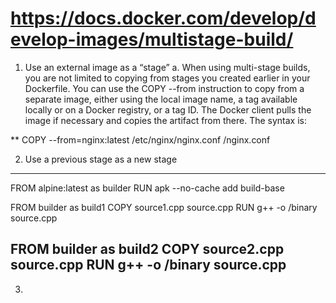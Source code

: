 # https://docs.docker.com/develop/develop-images/multistage-build/

1. Use an external image as a “stage”
a. When using multi-stage builds, you are not limited to copying from stages you created earlier in your Dockerfile. You can use the COPY --from instruction to copy from a separate image, either using the local image name, a tag available locally or on a Docker registry, or a tag ID. The Docker client pulls the image if necessary and copies the artifact from there. The syntax is:

** COPY --from=nginx:latest /etc/nginx/nginx.conf /nginx.conf

2. Use a previous stage as a new stage

---
FROM alpine:latest as builder
RUN apk --no-cache add build-base

FROM builder as build1
COPY source1.cpp source.cpp
RUN g++ -o /binary source.cpp

FROM builder as build2
COPY source2.cpp source.cpp
RUN g++ -o /binary source.cpp
---

3. 

